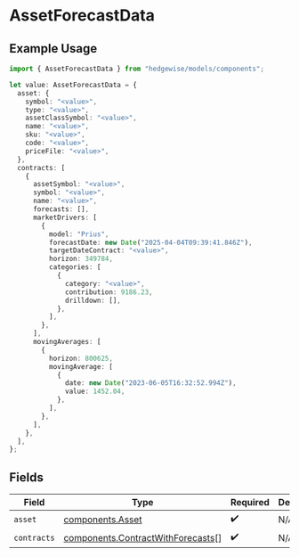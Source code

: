 # AssetForecastData

## Example Usage

```typescript
import { AssetForecastData } from "hedgewise/models/components";

let value: AssetForecastData = {
  asset: {
    symbol: "<value>",
    type: "<value>",
    assetClassSymbol: "<value>",
    name: "<value>",
    sku: "<value>",
    code: "<value>",
    priceFile: "<value>",
  },
  contracts: [
    {
      assetSymbol: "<value>",
      symbol: "<value>",
      name: "<value>",
      forecasts: [],
      marketDrivers: [
        {
          model: "Prius",
          forecastDate: new Date("2025-04-04T09:39:41.846Z"),
          targetDateContract: "<value>",
          horizon: 349784,
          categories: [
            {
              category: "<value>",
              contribution: 9186.23,
              drilldown: [],
            },
          ],
        },
      ],
      movingAverages: [
        {
          horizon: 800625,
          movingAverage: [
            {
              date: new Date("2023-06-05T16:32:52.994Z"),
              value: 1452.04,
            },
          ],
        },
      ],
    },
  ],
};
```

## Fields

| Field                                                                                  | Type                                                                                   | Required                                                                               | Description                                                                            |
| -------------------------------------------------------------------------------------- | -------------------------------------------------------------------------------------- | -------------------------------------------------------------------------------------- | -------------------------------------------------------------------------------------- |
| `asset`                                                                                | [components.Asset](../../models/components/asset.md)                                   | :heavy_check_mark:                                                                     | N/A                                                                                    |
| `contracts`                                                                            | [components.ContractWithForecasts](../../models/components/contractwithforecasts.md)[] | :heavy_check_mark:                                                                     | N/A                                                                                    |